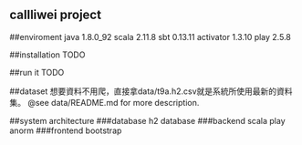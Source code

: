 callliwei project
---

##enviroment
java 1.8.0_92
scala 2.11.8
sbt 0.13.11
activator 1.3.10
play 2.5.8

##installation
TODO

##run it
TODO

##dataset
想要資料不用爬，直接拿data/t9a.h2.csv就是系統所使用最新的資料集。
@see data/README.md for more description.

##system architecture
###database
h2 database
###backend
scala
play
anorm
###frontend
bootstrap

